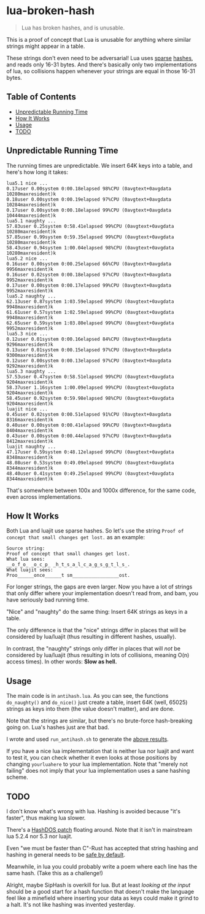 # lua-broken-hash

> Lua has broken hashes, and is unusable.

This is a proof of concept that Lua is unusable for
anything where similar strings might appear in a table.

These strings don't even need to be adversarial!
Lua uses [sparse](https://github.com/lua/lua/blob/6aeaeb5656a006ad95b35dd7482798fdc5f02f5e/lstring.c#L53)
[hashes](https://github.com/LuaJIT/LuaJIT/blob/f0e865dd4861520258299d0f2a56491bd9d602e1/src/lj_str.c#L134), and reads only 16-31 bytes.
And there's basically only two implementations of lua,
so collisions happen whenever your strings are equal
in those 16-31 bytes.

## Table of Contents

- [Unpredictable Running Time](#unpredictable-running-time)
- [How It Works](#how-it-works)
- [Usage](#usage)
- [TODO](#todo)

## Unpredictable Running Time

The running times are unpredictable.
We insert 64K keys into a table, and here's how long it takes:

```
lua5.1 nice ...
0.17user 0.00system 0:00.18elapsed 98%CPU (0avgtext+0avgdata 10280maxresident)k
0.18user 0.00system 0:00.19elapsed 97%CPU (0avgtext+0avgdata 10284maxresident)k
0.17user 0.00system 0:00.18elapsed 99%CPU (0avgtext+0avgdata 10444maxresident)k
lua5.1 naughty ...
57.83user 0.25system 0:58.41elapsed 99%CPU (0avgtext+0avgdata 10280maxresident)k
57.85user 0.99system 0:59.35elapsed 99%CPU (0avgtext+0avgdata 10280maxresident)k
58.43user 0.94system 1:00.04elapsed 98%CPU (0avgtext+0avgdata 10280maxresident)k
lua5.2 nice ...
0.16user 0.00system 0:00.25elapsed 66%CPU (0avgtext+0avgdata 9956maxresident)k
0.16user 0.02system 0:00.18elapsed 97%CPU (0avgtext+0avgdata 9952maxresident)k
0.17user 0.00system 0:00.17elapsed 99%CPU (0avgtext+0avgdata 9952maxresident)k
lua5.2 naughty ...
62.13user 0.87system 1:03.59elapsed 99%CPU (0avgtext+0avgdata 9948maxresident)k
61.61user 0.57system 1:02.59elapsed 99%CPU (0avgtext+0avgdata 9948maxresident)k
62.65user 0.59system 1:03.80elapsed 99%CPU (0avgtext+0avgdata 9952maxresident)k
lua5.3 nice ...
0.12user 0.01system 0:00.16elapsed 84%CPU (0avgtext+0avgdata 9296maxresident)k
0.13user 0.01system 0:00.15elapsed 97%CPU (0avgtext+0avgdata 9300maxresident)k
0.12user 0.00system 0:00.13elapsed 97%CPU (0avgtext+0avgdata 9292maxresident)k
lua5.3 naughty ...
57.53user 0.47system 0:58.51elapsed 99%CPU (0avgtext+0avgdata 9204maxresident)k
58.37user 1.16system 1:00.09elapsed 99%CPU (0avgtext+0avgdata 9204maxresident)k
58.45user 0.92system 0:59.98elapsed 98%CPU (0avgtext+0avgdata 9204maxresident)k
luajit nice ...
0.45user 0.02system 0:00.51elapsed 91%CPU (0avgtext+0avgdata 8316maxresident)k
0.40user 0.00system 0:00.41elapsed 99%CPU (0avgtext+0avgdata 8404maxresident)k
0.43user 0.00system 0:00.44elapsed 97%CPU (0avgtext+0avgdata 8412maxresident)k
luajit naughty ...
47.17user 0.59system 0:48.12elapsed 99%CPU (0avgtext+0avgdata 8348maxresident)k
48.08user 0.53system 0:49.09elapsed 99%CPU (0avgtext+0avgdata 8344maxresident)k
48.40user 0.41system 0:49.25elapsed 99%CPU (0avgtext+0avgdata 8344maxresident)k
```

That's somewhere between 100x and 1000x difference, for the same code,
even across implementations.

## How It Works

Both Lua and luajit use sparse hashes.  So let's use the string `Proof of concept that small changes get lost.` as an example:

    Source string:
    Proof of concept that small changes get lost.
    What lua sees:
    __o_f_o_ _o_c_p_ _h_t_s_a_l_c_a_g_s_g_t_l_s_.
    What luajit sees:
    Proo______once______t sm_________________ost.

For longer strings, the gaps are even larger.  Now you have a lot of strings
that only differ where your implementation doesn't read from, and bam, you have seriously bad running time.

"Nice" and "naughty" do the same thing: Insert 64K strings as keys in a table.

The only difference is that the "nice" strings differ in places that will be considered by lua/luajit (thus resulting in different hashes, usually).

In contrast, the "naughty" strings only differ in places that will *not* be considered by lua/luajit (thus resulting in lots of collisions, meaning O(n) access times).  In other words: **Slow as hell.**

## Usage

The main code is in `antihash.lua`.  As you can see, the functions `do_naughty()`
and `do_nice()` just create a table, insert 64K (well, 65025) strings as keys
into them (the value doesn't matter), and are done.

Note that the strings are similar, but there's no brute-force hash-breaking going on.
Lua's hashes just are that bad.

I wrote and used `run_antihash.sh` to generate the [above results](#unpredictable-running-time).

If you have a nice lua implementation that is neither lua nor luajit and want to test it,
you can check whether it even looks at those positions by
changing `yourluahere` to your lua implementation.
Note that "merely not failing" does not imply that your lua implementation uses a sane hashing scheme.

## TODO

I don't know what's wrong with lua.
Hashing is avoided because "it's faster", thus making lua slower.

There's a [HashDOS patch](http://lua-users.org/wiki/HashDos) floating around.
Note that it isn't in mainstream lua 5.2.4 nor 5.3 nor luajit.

Even "we must be faster than C"-Rust has accepted that string hashing and hashing in general
needs to be [safe by default](https://github.com/rust-lang/rust/blob/master/src/libstd/collections/hash/map.rs#L2523).

Meanwhile, in lua you could probably write a poem where each line has the same hash.
(Take this as a challenge!)

Alright, maybe SipHash is overkill for lua.  But at least *looking at the input* should be a
good start for a hash function that doesn't make the language feel like a minefield where
inserting your data as keys could make it grind to a halt.
It's not like hashing was invented yesterday.
